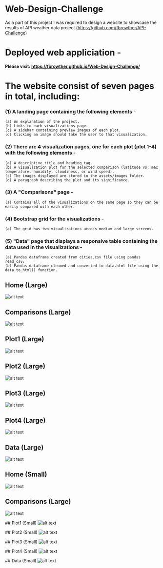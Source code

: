 # Web-Design-Challenge 

As a part of this project I was required to design a website to showcase the results of API weather data project (https://github.com/fbrowther/API-Challenge) 


# Deployed web appliciation -
#### Please visit: https://fbrowther.github.io/Web-Design-Challenge/
    

# The website consist of seven pages in total, including:

### (1) A landing page containing the following elements -
    (a) An explanation of the project.
    (b) Links to each visualizations page. 
    (c) A sidebar containing preview images of each plot. 
    (d) Clicking an image should take the user to that visualization.

### (2) There are 4 visualization pages, one for each plot (plot 1-4) with the following elements -
    (a) A descriptive title and heading tag.
    (b) A visualization plot for the selected comparison (latitude vs: max temperature, humidity, cloudiness, or wind speed). 
    (c) The images displayed are stored in the assets/images folder.
    (d) A paragraph describing the plot and its significance.

### (3) A "Comparisons" page -
    (a) Contains all of the visualizations on the same page so they can be easily compared with each other.

### (4) Bootstrap grid for the visualizations -
    (a) The grid has two visualizations across medium and large screens.

### (5) "Data" page that displays a responsive table containing the data used in the visualizations -
    (a) Pandas dataframe created from cities.csv file using pandas read_csv; 
    (b) Pandas dataframe cleaned and converted to data.html file using the data.to_html() function.


## Home (Large)
![alt text](https://github.com/fbrowther/Web-Design-Challenge/blob/main/Images%20for%20readme/Large/Home.png)


## Comparisons (Large)
![alt text](https://github.com/fbrowther/Web-Design-Challenge/blob/main/Images%20for%20readme/Large/Comparisons.png)


## Plot1 (Large)
![alt text](https://github.com/fbrowther/Web-Design-Challenge/blob/main/Images%20for%20readme/Large/Plot%201.png)


## Plot2 (Large)
![alt text](https://github.com/fbrowther/Web-Design-Challenge/blob/main/Images%20for%20readme/Large/Plot%202.png)


## Plot3 (Large)
![alt text](https://github.com/fbrowther/Web-Design-Challenge/blob/main/Images%20for%20readme/Large/Plot%203.png)


## Plot4 (Large)
![alt text](https://github.com/fbrowther/Web-Design-Challenge/blob/main/Images%20for%20readme/Large/Plot%204.png)


## Data (Large)
![alt text](https://github.com/fbrowther/Web-Design-Challenge/blob/main/Images%20for%20readme/Large/Data.png)


## Home (Small)
![alt text](https://github.com/fbrowther/Web-Design-Challenge/blob/main/Images%20for%20readme/Small/Home%20-%20Small.png)


## Comparisons (Large)
![alt text](https://github.com/fbrowther/Web-Design-Challenge/blob/main/Images%20for%20readme/Small/Comparisons%20-%20Small.png)


## Plot1 (Small)
![alt text](https://github.com/fbrowther/Web-Design-Challenge/blob/main/Images%20for%20readme/Small/Plot%201%20-%20Small.png)


## Plot2 (Small)
![alt text](https://github.com/fbrowther/Web-Design-Challenge/blob/main/Images%20for%20readme/Small/Plot%202%20-%20Small.png)


## Plot3 (Small)
![alt text](https://github.com/fbrowther/Web-Design-Challenge/blob/main/Images%20for%20readme/Small/Plot%203%20-%20Small.png)


## Plot4 (Small)
![alt text](https://github.com/fbrowther/Web-Design-Challenge/blob/main/Images%20for%20readme/Small/Plot%204%20-%20Small.png)


## Data (Small)
![alt text](https://github.com/fbrowther/Web-Design-Challenge/blob/main/Images%20for%20readme/Small/Data%20-Small.png)

